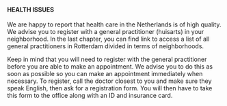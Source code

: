 #### HEALTH ISSUES

We are happy to report that health care in the Netherlands is of high quality. We advise you to register with a general practitioner (huisarts) in your neighborhood. In the last chapter, you can find link to access a list of all general practitioners in Rotterdam divided in terms of neighborhoods. 

Keep in mind that you will need to register with the general practitioner before you are able to make an appointment. We advise you to do this as soon as possible so you can make an appointment immediately when necessary. To register, call the doctor closest to you and make sure they speak English, then ask for a registration form. You will then have to take this form to the office along with an ID and insurance card.
